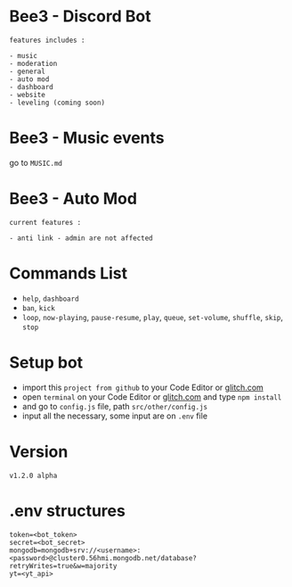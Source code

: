 # Bee3 - Discord Bot
`features includes :`
```
- music
- moderation
- general
- auto mod
- dashboard
- website
- leveling (coming soon)
```

# Bee3 - Music events
go to `MUSIC.md`

# Bee3 - Auto Mod
`current features :`
```
- anti link - admin are not affected
```

# Commands List
- `help`, `dashboard`
- `ban`, `kick`
- `loop`, `now-playing`, `pause-resume`, `play`, `queue`, `set-volume`, `shuffle`, `skip`, `stop`

# Setup bot
- import this `project from github` to your Code Editor or [glitch.com](https://glitch.com)
- open `terminal` on your Code Editor or [glitch.com](https://glitch.com) and type `npm install`
- and go to `config.js` file, path `src/other/config.js`
- input all the necessary, some input are on `.env` file

# Version
`v1.2.0 alpha`

# .env structures
```
token=<bot_token>
secret=<bot_secret>
mongodb=mongodb+srv://<username>:<password>@cluster0.56hmi.mongodb.net/database?retryWrites=true&w=majority
yt=<yt_api>
```
